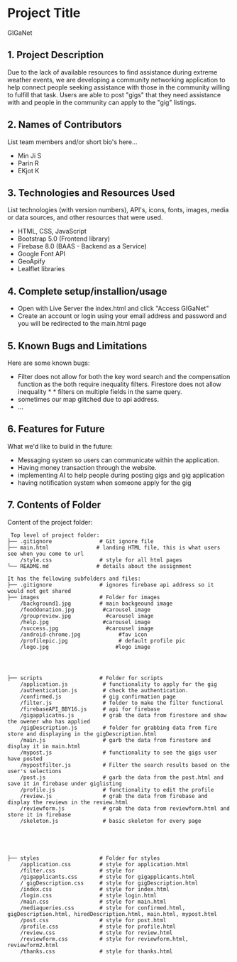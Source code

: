 # Project Title
GIGaNet

## 1. Project Description
Due to the lack of available resources to find assistance during extreme weather events, we are developing a community networking application to help connect people seeking assistance with those in the community willing to fulfill that task. Users are able to post "gigs" that they need assistance with and people in the community can apply to the "gig" listings. 

## 2. Names of Contributors
List team members and/or short bio's here... 
* Min Ji S
* Parin R
* EKjot K


	
## 3. Technologies and Resources Used
List technologies (with version numbers), API's, icons, fonts, images, media or data sources, and other resources that were used.
* HTML, CSS, JavaScript
* Bootstrap 5.0 (Frontend library)
* Firebase 8.0 (BAAS - Backend as a Service)
* Google Font API
* GeoApify
* Lealflet libraries


## 4. Complete setup/installion/usage
* Open with Live Server the index.html and click "Access GIGaNet"
* Create an account or login using your email address and password and you will be redirected to the main.html page

## 5. Known Bugs and Limitations
Here are some known bugs:
* Filter does not allow for both the key word search and the compensation function as the both require inequality filters. Firestore does not allow inequality * *     filters on multiple fields in the same query. 
* sometimes our map glitched due to api address.
* ...

## 6. Features for Future
What we'd like to build in the future:
* Messaging system so users can communicate within the application.
* Having money transaction through the website.
* implementing AI to help people during posting gigs and gig application
* having notification system when someone apply for the gig
	
## 7. Contents of Folder
Content of the project folder:

```
 Top level of project folder: 
├── .gitignore               # Git ignore file
├── main.html               # landing HTML file, this is what users see when you come to url
    /style.css               # style for all html pages
└── README.md               # details about the assignment

It has the following subfolders and files:
├── .gitignore               # ignores firebase api address so it would not get shared
├── images                   # Folder for images
    /background1.jpg         # main backgeound image
    /fooddonation.jpg         #carousel image
    /groupreview.jpg           #carousel image
    /help.jpg                 #carousel image
    /success.jpg               #carousel image
    /android-chrome.jpg            #fav icon
    /profilepic.jpg                # default profile pic
    /logo.jpg                     #logo image




├── scripts                  # Folder for scripts
    /application.js           # functionality to apply for the gig
    /authentication.js        # check the authentication.
    /confirmed.js             # gig confirmation page
    /filter.js                # folder to make the filter functional
    /firebaseAPI_BBY16.js     # api for firebase
    /gigapplicatns.js         # grab the data from firestore and show the owener who has applied
    /gigDescription.js        # folder for grabbing data from fire store and displaying in the gigDescription.html
    /main.js                  # garb the data from firestore and display it in main.html
    /mypost.js                # functionality to see the gigs user have posted
    /mypostfilter.js          # Filter the search results based on the user's selections
    /post.js                  # garb the data from the post.html and save it in firebase under giglisting
    /profile.js               # functionality to edit the profile
    /review.js                # grab the data from firebase and display the reviews in the review.html
    /reviewform.js            # grab the data from reviewform.html and store it in firebase
    /skeleton.js              # basic skeleton for every page


    


├── styles                   # Folder for styles
    /application.css         # style for application.html
    /filter.css              # style for 
    /gigapplicants.css       # style for gigapplicants.html
    / gigDescription.css     # style for gigDescription.html
    /index.css               # style for index.html
    /login.css               # style login.html
    /main.css                # style for main.html
    /mediaqueries.css        # style for confirmed.html, gigDescription.html, hiredDescription.html, main.html, mypost.html
    /post.css                # style for post.html
    /profile.css             # style for profile.html
    /review.css              # style for review.html
    /reviewform.css          # style for reviewform.html, reviewform2.html
    /thanks.css              # style for thanks.html



```

